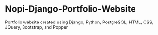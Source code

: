# Nopi-Django-Portfolio-Website
Portfolio website created using Django, Python, PostgreSQL, HTML, CSS, JQuery, Bootstrap, and Popper.
